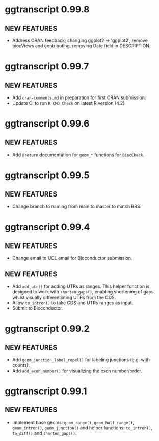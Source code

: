 # ggtranscript 0.99.8

## NEW FEATURES

* Address CRAN feedback; changing ggplot2 -> 'ggplot2', remove biocViews and contributing, removing Date field in DESCRIPTION.

# ggtranscript 0.99.7

## NEW FEATURES

* Add `cran-comments.md` in preparation for first CRAN submission.
* Update CI to run `R CMD Check` on latest R version (4.2).

# ggtranscript 0.99.6

## NEW FEATURES

* Add `@return` documentation for `geom_*` functions for `BiocCheck`.

# ggtranscript 0.99.5

## NEW FEATURES

* Change branch to naming from main to master to match BBS.

# ggtranscript 0.99.4

## NEW FEATURES

* Change email to UCL email for Bioconductor submission. 

## NEW FEATURES

* Add `add_utr()` for adding UTRs as ranges. This helper function is designed to 
work with `shorten_gaps()`, enabling shortening of gaps whilst visually 
differentiating UTRs from the CDS.
* Allow `to_intron()` to take CDS and UTRs ranges as input. 
* Submit to Bioconductor.

# ggtranscript 0.99.2

## NEW FEATURES

* Add `geom_junction_label_repel()` for labeling junctions (e.g. with counts).
* Add `add_exon_number()` for visualizing the exon number/order.

# ggtranscript 0.99.1

## NEW FEATURES

* Implement base geoms: `geom_range()`, `geom_half_range()`, `geom_intron()`, 
`geom_junction()` and helper functions: `to_intron()`, `to_diff()` and 
`shorten_gaps()`.
